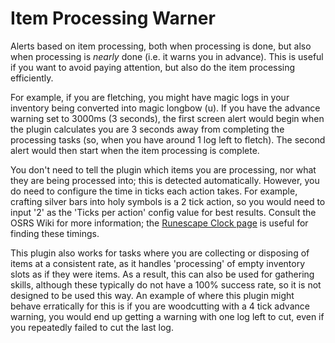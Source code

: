 # Item Processing Warner

Alerts based on item processing, both when processing is done, but also when processing is _nearly_ done (i.e. it warns you in advance). This is useful if you want to avoid paying attention, but also do the item processing efficiently.

For example, if you are fletching, you might have magic logs in your inventory being converted into magic longbow (u). If you have the advance warning set to 3000ms (3 seconds), the first screen alert would begin when the plugin calculates you are 3 seconds away from completing the processing tasks (so, when you have around 1 log left to fletch). The second alert would then start when the item processing is complete.

You don't need to tell the plugin which items you are processing, nor what they are being processed into; this is detected automatically. However, you do need to configure the time in ticks each action takes. For example, crafting silver bars into holy symbols is a 2 tick action, so you would need to input '2' as the 'Ticks per action' config value for best results. Consult the OSRS Wiki for more information; the [Runescape Clock page](https://oldschool.runescape.wiki/w/RuneScape_clock) is useful for finding these timings.

This plugin also works for tasks where you are collecting or disposing of items at a consistent rate, as it handles 'processing' of empty inventory slots as if they were items. As a result, this can also be used for gathering skills, although these typically do not have a 100% success rate, so it is not designed to be used this way. An example of where this plugin might behave erratically for this is if you are woodcutting with a 4 tick advance warning, you would end up getting a warning with one log left to cut, even if you repeatedly failed to cut the last log.  